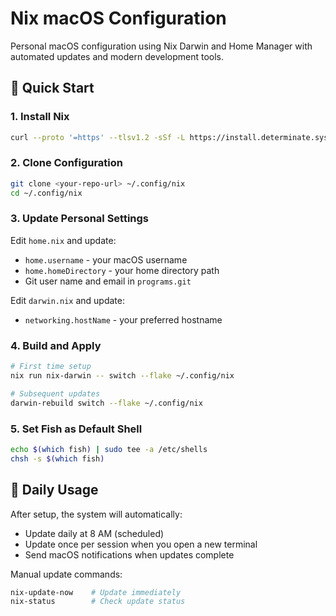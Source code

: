 # Nix macOS Configuration

Personal macOS configuration using Nix Darwin and Home Manager with automated updates and modern development tools.

## 🚀 Quick Start

### 1. Install Nix
```bash
curl --proto '=https' --tlsv1.2 -sSf -L https://install.determinate.systems/nix | sh -s -- install
```

### 2. Clone Configuration
```bash
git clone <your-repo-url> ~/.config/nix
cd ~/.config/nix
```

### 3. Update Personal Settings
Edit `home.nix` and update:
- `home.username` - your macOS username
- `home.homeDirectory` - your home directory path
- Git user name and email in `programs.git`

Edit `darwin.nix` and update:
- `networking.hostName` - your preferred hostname

### 4. Build and Apply
```bash
# First time setup
nix run nix-darwin -- switch --flake ~/.config/nix

# Subsequent updates
darwin-rebuild switch --flake ~/.config/nix
```

### 5. Set Fish as Default Shell
```bash
echo $(which fish) | sudo tee -a /etc/shells
chsh -s $(which fish)
```

## 🔄 Daily Usage

After setup, the system will automatically:
- Update daily at 8 AM (scheduled)
- Update once per session when you open a new terminal
- Send macOS notifications when updates complete

Manual update commands:
```bash
nix-update-now    # Update immediately
nix-status        # Check update status
```
